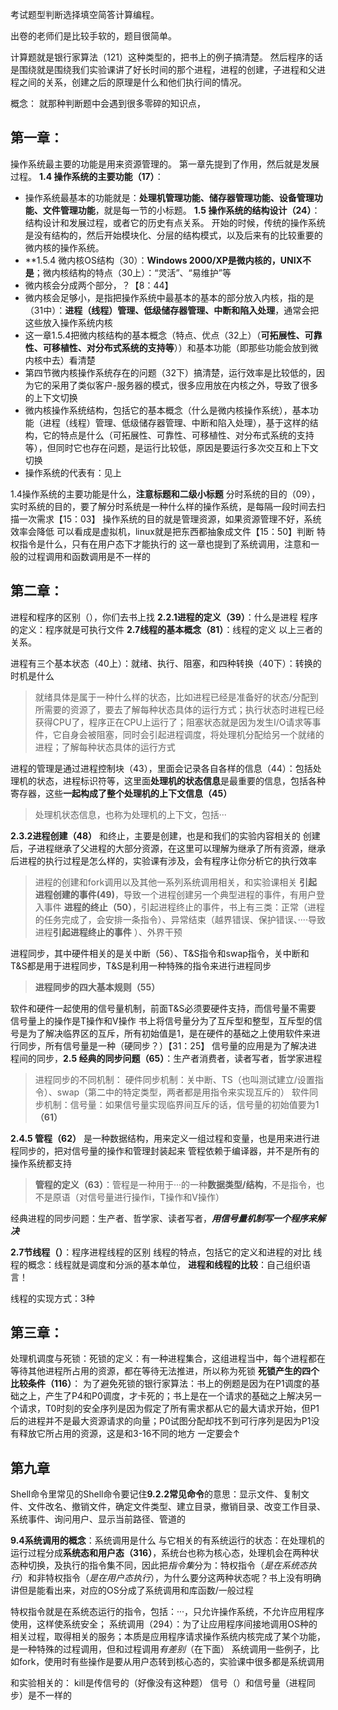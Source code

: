 考试题型判断选择填空简答计算编程。

出卷的老师们是比较手软的，题目很简单。

计算题就是银行家算法（121）这种类型的，把书上的例子搞清楚。
然后程序的话是围绕就是围绕我们实验课讲了好长时间的那个进程，进程的创建，子进程和父进程之间的关系，创建之后的原理是什么和他们执行间的情况。

概念：
就那种判断题中会遇到很多零碎的知识点，
## 第一章：
操作系统最主要的功能是用来资源管理的。
第一章先提到了作用，然后就是发展过程。
**1.4 操作系统的主要功能（17）**：
- 操作系统最基本的功能就是：**处理机管理功能、储存器管理功能、设备管理功能、文件管理功能**，就是每一节的小标题。
**1.5 操作系统的结构设计（24）**：
结构设计和发展过程，或者它的历史有点关系。
开始的时候，传统的操作系统是没有结构的，然后开始模块化、分层的结构模式，以及后来有的比较重要的微内核的操作系统。
- **1.5.4 微内核OS结构（30）：**Windows 2000/XP是微内核的，UNIX不是**；微内核结构的特点（30上）：“灵活”、“易维护”等
- 微内核会分成两个部分，？【8：44】
- 微内核会足够小，是指把操作系统中最基本的基本的部分放入内核，指的是（31中）：**进程（线程）管理、低级储存器管理、中断和陷入处理**，通常会把这些放入操作系统内核
- 这一章1.5.4把微内核结构的基本概念（特点、优点（32上）（**可拓展性、可靠性、可移植性、对分布式系统的支持等**））和基本功能（即那些功能会放到微内核中去）看清楚
- 第四节微内核操作系统存在的问题（32下）搞清楚，运行效率是比较低的，因为它的采用了类似客户-服务器的模式，很多应用放在内核之外，导致了很多的上下文切换
- 微内核操作系统结构，包括它的基本概念（什么是微内核操作系统），基本功能（进程（线程）管理、低级储存器管理、中断和陷入处理），基于这样的结构，它的特点是什么（可拓展性、可靠性、可移植性、对分布式系统的支持等），但同时它也存在问题，是运行比较低，原因是要运行多次交互和上下文切换
- 操作系统的代表有：见上

1.4操作系统的主要功能是什么，**注意标题和二级小标题**
分时系统的目的（09），实时系统的目的，要了解分时系统是一种什么样的操作系统，是每隔一段时间去扫描一次需求【15：03】
操作系统的目的就是管理资源，如果资源管理不好，系统效率会降低
可以看成是虚拟机，linux就是把东西都抽象成文件【15：50】判断
特权指令是什么，只有在用户态下才能执行的
这一章也提到了系统调用，注意和一般的过程调用和函数调用是不一样的

## 第二章：
进程和程序的区别（），你们去书上找
**2.2.1进程的定义（39）**：什么是进程
程序的定义：程序就是可执行文件
**2.7线程的基本概念（81）**：线程的定义
以上三者的关系。

进程有三个基本状态（40上）：就绪、执行、阻塞，和四种转换（40下）：转换的时机是什么

>就绪具体是属于一种什么样的状态，比如进程已经是准备好的状态/分配到所需要的资源了，要去了解每种状态具体的运行方式；执行状态时进程已经获得CPU了，程序正在CPU上运行了；阻塞状态就是因为发生I/O请求等事件，它自身会被阻塞，同时会引起进程调度，将处理机分配给另一个就绪的进程；了解每种状态具体的运行方式

进程的管理是通过进程控制块（43），里面会记录各自各样的信息（44）：包括处理机的状态，进程标识符等，这里面**处理机的状态信息**是最重要的信息，包括各种寄存器，这些**一起构成了整个处理机的上下文信息（45）**

>处理机状态信息，也称为处理机的上下文，包括···

**2.3.2进程创建（48）** 和终止，主要是创建，也是和我们的实验内容相关的
创建后，子进程继承了父进程的大部分资源，在这里可以理解为继承了所有资源，继承后进程的执行过程是怎么样的，实验课有涉及，会有程序让你分析它的执行效率

>进程的创建和fork调用以及其他一系列系统调用相关，和实验课相关
>**引起进程创建的事件(49)**，导致一个进程创建另一个典型进程的事件，有用户登入事件
>**进程的终止（50）**，引起进程终止的事件，书上有三类：正常（进程的任务完成了，会安排一条指令）、异常结束（越界错误、保护错误、····导致进程**引起进程终止的事件** ）、外界干预
 
进程同步，其中硬件相关的是关中断（56）、T&S指令和swap指令，关中断和T&S都是用于进程同步，T&S是利用一种特殊的指令来进行进程同步

>**进程同步的四大基本规则（55）**

软件和硬件一起使用的信号量机制，前面T&S必须要硬件支持，而信号量不需要
信号量上的操作是T操作和V操作
书上将信号量分为了互斥型和整型，互斥型的信号是为了解决临界区的互斥，所有初始值是1，是在硬件的基础之上使用软件来进行同步，所有信号量是一种（硬同步？）【31：25】
信号量的应用是为了解决进程间的同步，**2.5 经典的同步问题（65）**：生产者消费者，读者写者，哲学家进程

>进程同步的不同机制：
>硬件同步机制：关中断、TS（也叫测试建立/设置指令）、swap（第二中的特定类型，两者都是用指令来实现互斥的）
>软件同步机制：信号量：如果信号量实现临界间互斥的话，信号量的初始值要为1 **（61）**

**2.4.5 管程（62）** 是一种数据结构，用来定义一组过程和变量，也是用来进行进程同步的，把对信号量的操作和管理封装起来
管程依赖于编译器，并不是所有的操作系统都支持

>**管程的定义（63）**：管程是一种用于···的一种**数据类型/结构**，不是指令，也不是原语（对信号量进行操作i，T操作和V操作）

经典进程的同步问题：生产者、哲学家、读者写者，***用信号量机制写一个程序来解决***

**2.7节线程（）**：程序进程线程的区别
线程的特点，包括它的定义和进程的对比
线程的概念：线程就是调度和分派的基本单位，
**进程和线程的比较**：自己组织语言！

线程的实现方式：3种

## 第三章：

处理机调度与死锁：死锁的定义：有一种进程集合，这组进程当中，每个进程都在等待其他进程所占用的资源，都在等待无法推进，所以称为死锁
**死锁产生的四个比较条件（116）**：
为了避免死锁的银行家算法：书上的例题是因为在P1调度的基础之上，产生了P4和P0调度，才卡死的；书上是在一个请求的基础之上解决另一个请求，T0时刻的安全序列是因为假定了所有需求都从它的最大请求开始，但P1后的进程并不是最大资源请求的向量；P0试图分配却找不到可行序列是因为P1没有释放它所占用的资源，这是和3-16不同的地方
一定要会↑

## 第九章

Shell命令里常见的Shell命令要记住**9.2.2常见命令**的意思：显示文件、复制文件、文件改名、撤销文件，确定文件类型、建立目录，撤销目录、改变工作目录、系统事件、询问用户、显示当前路径、管道的

**9.4系统调用的概念**：系统调用是什么
与它相关的有系统运行的状态：在处理机的运行过程分成**系统态和用户态（316）**，系统台也称为核心态，处理机会在两种状态种切换，及执行的指令集不同，因此把*指令集*分为：特权指令（*是在系统态执行*）和非特权指令（*是在用户态执行*），为什么要分这两种状态呢？书上没有明确讲但是能看出来，对应的OS分成了系统调用和库函数/一般过程

特权指令就是在系统态运行的指令，包括：···，只允许操作系统，不允许应用程序使用，这样使系统安全；
系统调用（294）：为了让应用程序间接地调用OS种的相关过程，取得相关的服务；本质是应用程序请求操作系统内核完成了某个功能，是一种特殊的过程调用，但和过程调用*有差别*（在下面）
系统调用一些例子，比如fork，使用时有些操作是要从用户态转到核心态的，实验课中很多都是系统调用

和实验相关的：
kill是传信号的（好像没有这种题）
信号（）和信号量（进程同步）是不一样的